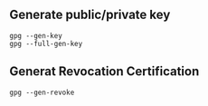 ## Generate public/private key
    gpg --gen-key
    gpg --full-gen-key
## Generat Revocation Certification
    gpg --gen-revoke
